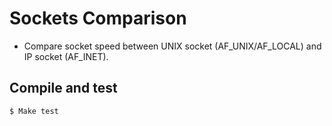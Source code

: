 # Sockets Comparison
- Compare socket speed between UNIX socket (AF_UNIX/AF_LOCAL) and IP socket (AF_INET).

## Compile and test

```
$ Make test
```
